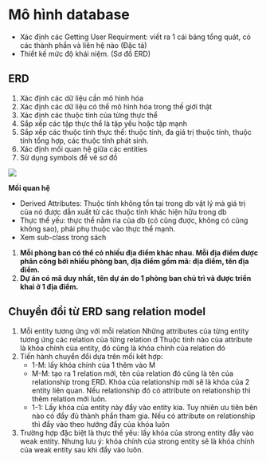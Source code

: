 # Mô hình database
- Xác định các Getting User Requirment: viết ra 1 cái bảng tổng quát, có các thành phần và liên hệ nào (Đặc tả)
- Thiết kế mức độ khái niệm. (Sơ đồ ERD)
## ERD 
1. Xác định các dữ liệu cần mô hình hóa
2. Xác định các dữ liệu có thể mô hình hóa trong thế giới thật
3. Xác định các thuộc tính của từng thực thể
4. Sắp xếp các tập thực thể là tập yếu hoặc tập mạnh
5. Sắp xếp các thuộc tính thực thể: thuộc tính, đa giá trị thuộc tính, thuộc tính tổng hợp, các thuộc tính phát sinh.
6. Xác định mối quan hệ giữa các entities
7. Sử dụng symbols để vẽ sơ đồ

![](<Pictures_Source/Picture1.png>)

**Mối quan hệ**
- Derived Attributes: Thuộc tính không tồn tại trong db vật lý mà giá trị của nó được dẫn xuất từ các thuộc tính khác hiện hữu trong db
- Thực thể yếu: thực thể nằm rìa của db (có cũng được, không có cũng không sao), phải phụ thuộc vào thực thể mạnh.
- Xem sub-class trong sách
1. **Mỗi phòng ban có thể có nhiều địa điểm khác nhau. Mỗi địa điểm được phân công bởi nhiều phòng ban, địa điểm gồm mã: địa điểm, tên địa điểm.**
2. **Dự án có mã duy nhất, tên dự án do 1 phòng ban chủ trì và được triển khai ở 1 địa điểm.**

## Chuyển đổi từ ERD sang relation model
1. Mỗi entity tương ứng với mỗi relation
   Những attributes của từng entity tương ứng các relation của từng relation đ
   Thuộc tính nào của attribute là khóa chính của entity, đó cũng là khóa chính của relation đó
2. Tiến hành chuyển đổi dựa trên mối kêt hợp:
   - 1-M: lấy khóa chính của 1 thêm vào M
   - M-M: tạo ra 1 relation mới, tên của relation đó cũng là tên của relationship trong ERD. Khóa của relationship mới sẽ là khóa của 2 entity liên quan. Nếu relationship đó có attribute on relationship thì thêm relation mới luôn.
    - 1-1: Lấy khóa của entity này đẩy vào entity kia. Tuy nhiên ưu tiên bên nào có đầy đủ thành phần tham gia. Nếu có attribute on relationship thì đẩy vào theo hướng đẩy của khóa luôn
3. Trường hợp đặc biệt là thực thể yếu: lấy khóa của strong entity đẩy vào weak entity. Nhưng lưu ý: khóa chính của strong entity sẽ là khóa chính của weak entity sau khi đẩy vào luôn.

